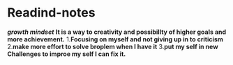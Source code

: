 # Readind-notes
***growth mindset***
**It is a way to creativity and possibillty of higher goals and more achievement.**
1.**Focusing on myself and not giving up in to criticism**
2.**make more effort to solve broplem when I have it**
3.**put my self in new Challenges to improe my self I can fix it.**
